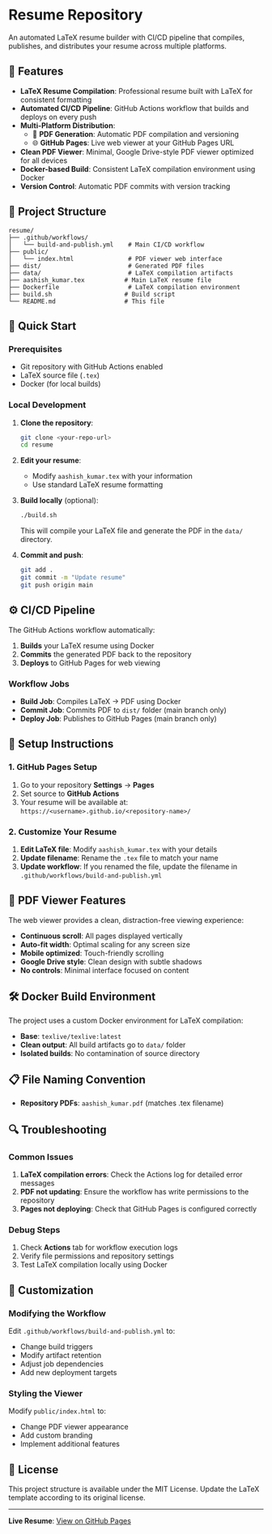 # Resume Repository

An automated LaTeX resume builder with CI/CD pipeline that compiles, publishes, and distributes your resume across multiple platforms.

## 🌟 Features

- **LaTeX Resume Compilation**: Professional resume built with LaTeX for consistent formatting
- **Automated CI/CD Pipeline**: GitHub Actions workflow that builds and deploys on every push
- **Multi-Platform Distribution**:
  - 📄 **PDF Generation**: Automatic PDF compilation and versioning
  - 🌐 **GitHub Pages**: Live web viewer at your GitHub Pages URL
- **Clean PDF Viewer**: Minimal, Google Drive-style PDF viewer optimized for all devices
- **Docker-based Build**: Consistent LaTeX compilation environment using Docker
- **Version Control**: Automatic PDF commits with version tracking

## 📁 Project Structure

```
resume/
├── .github/workflows/
│   └── build-and-publish.yml    # Main CI/CD workflow
├── public/
│   └── index.html               # PDF viewer web interface
├── dist/                        # Generated PDF files
├── data/                        # LaTeX compilation artifacts
├── aashish_kumar.tex           # Main LaTeX resume file
├── Dockerfile                   # LaTeX compilation environment
├── build.sh                    # Build script
└── README.md                   # This file
```

## 🚀 Quick Start

### Prerequisites

- Git repository with GitHub Actions enabled
- LaTeX source file (`.tex`)
- Docker (for local builds)

### Local Development

1. **Clone the repository**:
   ```bash
   git clone <your-repo-url>
   cd resume
   ```

2. **Edit your resume**:
   - Modify `aashish_kumar.tex` with your information
   - Use standard LaTeX resume formatting

3. **Build locally** (optional):
   ```bash
   ./build.sh
   ```
   This will compile your LaTeX file and generate the PDF in the `data/` directory.

4. **Commit and push**:
   ```bash
   git add .
   git commit -m "Update resume"
   git push origin main
   ```

## ⚙️ CI/CD Pipeline

The GitHub Actions workflow automatically:

1. **Builds** your LaTeX resume using Docker
2. **Commits** the generated PDF back to the repository
3. **Deploys** to GitHub Pages for web viewing

### Workflow Jobs

- **Build Job**: Compiles LaTeX → PDF using Docker
- **Commit Job**: Commits PDF to `dist/` folder (main branch only)
- **Deploy Job**: Publishes to GitHub Pages (main branch only)

## 🔧 Setup Instructions

### 1. GitHub Pages Setup

1. Go to your repository **Settings** → **Pages**
2. Set source to **GitHub Actions**
3. Your resume will be available at: `https://<username>.github.io/<repository-name>/`

### 2. Customize Your Resume

1. **Edit LaTeX file**: Modify `aashish_kumar.tex` with your details
2. **Update filename**: Rename the `.tex` file to match your name
3. **Update workflow**: If you renamed the file, update the filename in `.github/workflows/build-and-publish.yml`

## 📱 PDF Viewer Features

The web viewer provides a clean, distraction-free viewing experience:

- **Continuous scroll**: All pages displayed vertically
- **Auto-fit width**: Optimal scaling for any screen size
- **Mobile optimized**: Touch-friendly scrolling
- **Google Drive style**: Clean design with subtle shadows
- **No controls**: Minimal interface focused on content

## 🛠️ Docker Build Environment

The project uses a custom Docker environment for LaTeX compilation:

- **Base**: `texlive/texlive:latest`
- **Clean output**: All build artifacts go to `data/` folder
- **Isolated builds**: No contamination of source directory

## 📋 File Naming Convention

- **Repository PDFs**: `aashish_kumar.pdf` (matches .tex filename)

## 🔍 Troubleshooting

### Common Issues

1. **LaTeX compilation errors**: Check the Actions log for detailed error messages
2. **PDF not updating**: Ensure the workflow has write permissions to the repository
3. **Pages not deploying**: Check that GitHub Pages is configured correctly

### Debug Steps

1. Check **Actions** tab for workflow execution logs
2. Verify file permissions and repository settings
3. Test LaTeX compilation locally using Docker

## 📝 Customization

### Modifying the Workflow

Edit `.github/workflows/build-and-publish.yml` to:
- Change build triggers
- Modify artifact retention
- Adjust job dependencies
- Add new deployment targets

### Styling the Viewer

Modify `public/index.html` to:
- Change PDF viewer appearance
- Add custom branding
- Implement additional features

## 📄 License

This project structure is available under the MIT License. Update the LaTeX template according to its original license.

---

**Live Resume**: [View on GitHub Pages](https://<username>.github.io/<repository-name>/)
